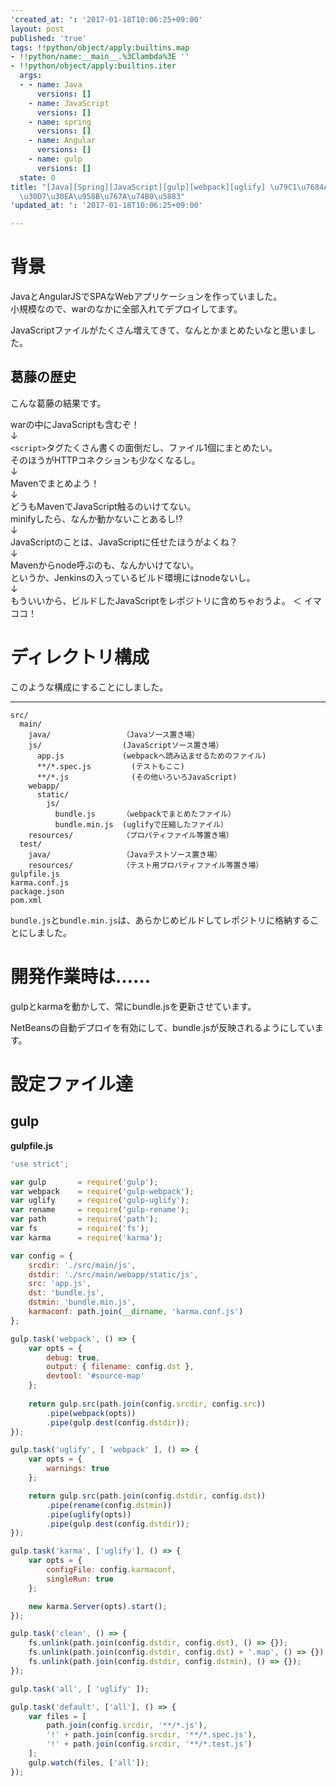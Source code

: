 ```yaml
---
'created_at: ': '2017-01-18T10:06:25+09:00'
layout: post
published: 'true'
tags: !!python/object/apply:builtins.map
- !!python/name:__main__.%3Clambda%3E ''
- !!python/object/apply:builtins.iter
  args:
  - - name: Java
      versions: []
    - name: JavaScript
      versions: []
    - name: spring
      versions: []
    - name: Angular
      versions: []
    - name: gulp
      versions: []
  state: 0
title: "[Java][Spring][JavaScript][gulp][webpack][uglify] \u79C1\u7684AngularJS\u30A2\
  \u30D7\u30EA\u958B\u767A\u74B0\u5883"
'updated_at: ': '2017-01-18T10:06:25+09:00'

---
```

# 背景  
  
JavaとAngularJSでSPAなWebアプリケーションを作っていました。  
小規模なので、warのなかに全部入れてデプロイしてます。  
  
JavaScriptファイルがたくさん増えてきて、なんとかまとめたいなと思いました。  
  
  
## 葛藤の歴史  
  
こんな葛藤の結果です。  
  
warの中にJavaScriptも含むぞ！  
↓  
`<script>`タグたくさん書くの面倒だし、ファイル1個にまとめたい。  
そのほうがHTTPコネクションも少なくなるし。  
↓  
Mavenでまとめよう！  
↓  
どうもMavenでJavaScript触るのいけてない。  
minifyしたら、なんか動かないことあるし!?  
↓  
JavaScriptのことは、JavaScriptに任せたほうがよくね？  
↓  
Mavenからnode呼ぶのも、なんかいけてない。  
というか、Jenkinsの入っているビルド環境にはnodeないし。  
↓  
もういいから、ビルドしたJavaScriptをレポジトリに含めちゃおうよ。 ＜ イマココ！  
  
  
  
  
# ディレクトリ構成  
  
このような構成にすることにしました。  
  
  
****  
```text:
src/
  main/
    java/                （Javaソース置き場） 
    js/                  (JavaScriptソース置き場）
      app.js             (webpackへ読み込ませるためのファイル)
      **/*.spec.js         (テストもここ)
      **/*.js              (その他いろいろJavaScript)
    webapp/
      static/
        js/
          bundle.js      （webpackでまとめたファイル）
          bundle.min.js  (uglifyで圧縮したファイル）
    resources/           （プロパティファイル等置き場）
  test/
    java/                （Javaテストソース置き場）
    resources/           （テスト用プロパティファイル等置き場）
gulpfile.js
karma.conf.js
package.json
pom.xml
```  
  
`bundle.js`と`bundle.min.js`は、あらかじめビルドしてレポジトリに格納することにしました。  
  
# 開発作業時は……  
  
gulpとkarmaを動かして、常にbundle.jsを更新させています。  
  
NetBeansの自動デプロイを有効にして、bundle.jsが反映されるようにしています。  
  
# 設定ファイル達  
  
## gulp  
  
**gulpfile.js**  
```js:gulpfile.js
'use strict';

var gulp       = require('gulp');
var webpack    = require('gulp-webpack');
var uglify     = require('gulp-uglify');
var rename     = require('gulp-rename');
var path       = require('path');
var fs         = require('fs');
var karma      = require('karma');

var config = {
    srcdir: './src/main/js',
    dstdir: './src/main/webapp/static/js',
    src: 'app.js',
    dst: 'bundle.js',
    dstmin: 'bundle.min.js',
    karmaconf: path.join(__dirname, 'karma.conf.js')
};

gulp.task('webpack', () => {
    var opts = {
        debug: true,
        output: { filename: config.dst },
        devtool: '#source-map'
    };
    
    return gulp.src(path.join(config.srcdir, config.src))
        .pipe(webpack(opts))
        .pipe(gulp.dest(config.dstdir));
});

gulp.task('uglify', [ 'webpack' ], () => {
    var opts = {
        warnings: true
    };

    return gulp.src(path.join(config.dstdir, config.dst))
        .pipe(rename(config.dstmin))
        .pipe(uglify(opts))
        .pipe(gulp.dest(config.dstdir));
});

gulp.task('karma', ['uglify'], () => {
    var opts = {
        configFile: config.karmaconf,
        singleRun: true
    };

    new karma.Server(opts).start();
});

gulp.task('clean', () => {
    fs.unlink(path.join(config.dstdir, config.dst), () => {});
    fs.unlink(path.join(config.dstdir, config.dst) + '.map', () => {});
    fs.unlink(path.join(config.dstdir, config.dstmin), () => {});
});

gulp.task('all', [ 'uglify' ]);

gulp.task('default', ['all'], () => {
    var files = [
        path.join(config.srcdir, '**/*.js'),
        '!' + path.join(config.srcdir, '**/*.spec.js'),
        '!' + path.join(config.srcdir, '**/*.test.js')
    ];
    gulp.watch(files, ['all']);
});

```  
  
